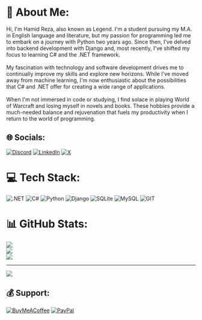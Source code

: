 # 🦅 About Me:
Hi, I'm Hamid Reza, also known as Legend. I'm a student pursuing my M.A. in English language and literature, but my passion for programming led me to embark on a journey with Python two years ago. Since then, I've delved into backend development with Django and, most recently, I've shifted my focus to learning C# and the .NET framework.<br><br>My fascination with technology and software development drives me to continually improve my skills and explore new horizons. While I've moved away from machine learning, I'm now enthusiastic about the possibilities that C# and .NET offer for creating a wide range of applications.<br><br>When I'm not immersed in code or studying, I find solace in playing World of Warcraft and losing myself in novels and books. These hobbies provide a much-needed balance and rejuvenation that fuels my productivity when I return to the world of programming.<br>


## 🌐 Socials:
[![Discord](https://img.shields.io/badge/Discord-%237289DA.svg?logo=discord&logoColor=white)](https://discord.gg/HRP#7756) [![LinkedIn](https://img.shields.io/badge/LinkedIn-%230077B5.svg?logo=linkedin&logoColor=white)](https://linkedin.com/in/hamid-reza-panahi-40849b235/) [![X](https://img.shields.io/badge/X-%23000000.svg?logo=X&logoColor=white)](https://twitter.com/Hr_Panahi)

# 💻 Tech Stack:
![.NET](https://img.shields.io/badge/.NET-512BD4?logo=dotnet&logoColor=fff) ![C#](https://img.shields.io/badge/C%23-%23239120.svg?logo=csharp&logoColor=white) ![Python](https://img.shields.io/badge/python-3670A0?style=flat&logo=python&logoColor=ffdd54) ![Django](https://img.shields.io/badge/django-%23092E20.svg?style=flat&logo=django&logoColor=white) ![SQLite](https://img.shields.io/badge/sqlite-%2307405e.svg?style=flat&logo=sqlite&logoColor=white) ![MySQL](https://img.shields.io/badge/mysql-%2300000f.svg?style=flat&logo=mysql&logoColor=white)  ![GIT](https://img.shields.io/badge/Git-fc6d26?style=flat&logo=git&logoColor=white)
# 📊 GitHub Stats:
![](https://github-readme-stats.vercel.app/api?username=Hr-Panahi&theme=merko&hide_border=true&include_all_commits=true&count_private=false)<br/>
![](https://github-readme-streak-stats.herokuapp.com/?user=Hr-Panahi&theme=merko&hide_border=true)<br/>
![](https://github-readme-stats.vercel.app/api/top-langs/?username=Hr-Panahi&theme=merko&hide_border=true&include_all_commits=true&count_private=false&layout=compact)

---
[![](https://visitcount.itsvg.in/api?id=Hr-Panahi&icon=5&color=8)](https://visitcount.itsvg.in)

  ## 💰 Support:
  [![BuyMeACoffee](https://img.shields.io/badge/Buy%20Me%20a%20Coffee-ffdd00?style=for-the-badge&logo=buy-me-a-coffee&logoColor=black)](https://buymeacoffee.com/hrpanahi7c) [![PayPal](https://img.shields.io/badge/PayPal-00457C?style=for-the-badge&logo=paypal&logoColor=white)](https://paypal.me/hrpanahi) 

  
<!-- Proudly created with GPRM ( https://gprm.itsvg.in ) -->
